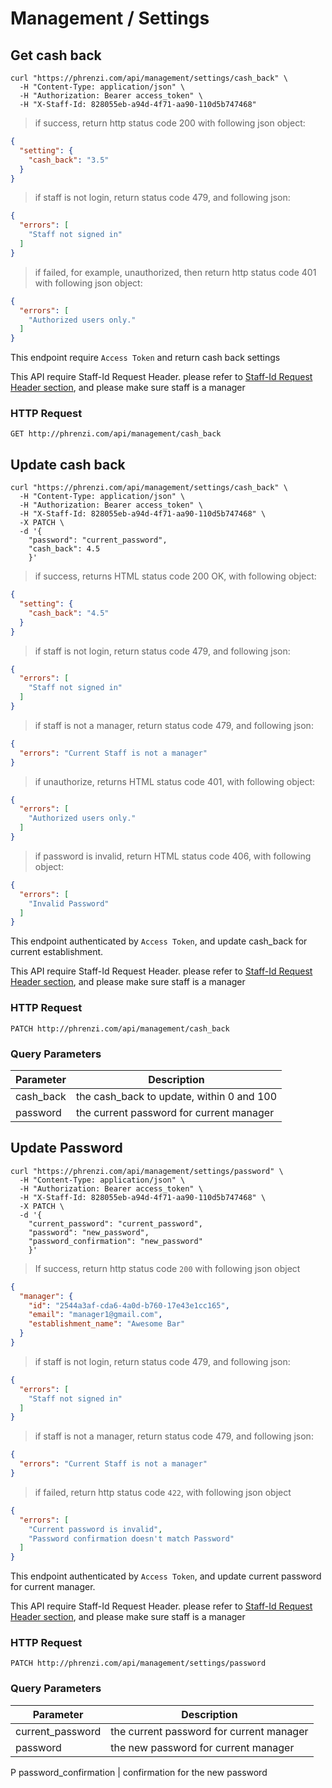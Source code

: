 # Management / Settings

## Get cash back

```shell
curl "https://phrenzi.com/api/management/settings/cash_back" \
  -H "Content-Type: application/json" \
  -H "Authorization: Bearer access_token" \
  -H "X-Staff-Id: 828055eb-a94d-4f71-aa90-110d5b747468"
```

> if success, return http status code 200 with following json object:

```json
{
  "setting": {
    "cash_back": "3.5"
  }
}
```

> if staff is not login, return status code 479, and following json:

```json
{
  "errors": [
    "Staff not signed in"
  ]
}
```

> if failed, for example, unauthorized, then return http status code 401 with following json object:

``` json
{
  "errors": [
    "Authorized users only."
  ]
}
```

This endpoint require `Access Token` and return cash back settings

<aside class="info">This API require Staff-Id Request Header. please refer to <a
href="#staff-id-request-header">Staff-Id Request Header section</a>, and please make sure staff is a manager</aside>


### HTTP Request

`GET http://phrenzi.com/api/management/cash_back`

## Update cash back

```shell
curl "https://phrenzi.com/api/management/settings/cash_back" \
  -H "Content-Type: application/json" \
  -H "Authorization: Bearer access_token" \
  -H "X-Staff-Id: 828055eb-a94d-4f71-aa90-110d5b747468" \
  -X PATCH \
  -d '{
    "password": "current_password",
    "cash_back": 4.5
    }'
```

> if success, returns HTML status code 200 OK, with following object:

``` json
{
  "setting": {
    "cash_back": "4.5"
  }
}
```

> if staff is not login, return status code 479, and following json:

```json
{
  "errors": [
    "Staff not signed in"
  ]
}
```

> if staff is not a manager, return status code 479, and following json:

```json
{
  "errors": "Current Staff is not a manager"
}
```

> if unauthorize, returns HTML status code 401, with following object:

``` json
{
  "errors": [
    "Authorized users only."
  ]
}
```

> if password is invalid, return HTML status code 406, with following object:

``` json
{
  "errors": [
    "Invalid Password"
  ]
}
```

This endpoint authenticated by `Access Token`, and update cash_back for current establishment.

<aside class="info">This API require Staff-Id Request Header. please refer to <a
href="#staff-id-request-header">Staff-Id Request Header section</a>, and please make sure staff is a manager</aside>

### HTTP Request

`PATCH http://phrenzi.com/api/management/cash_back`

### Query Parameters

Parameter | Description
--------- | -----------
cash_back | the cash_back to update, within 0 and 100
password | the current password for current manager

## Update Password

```shell
curl "https://phrenzi.com/api/management/settings/password" \
  -H "Content-Type: application/json" \
  -H "Authorization: Bearer access_token" \
  -H "X-Staff-Id: 828055eb-a94d-4f71-aa90-110d5b747468" \
  -X PATCH \
  -d '{
    "current_password": "current_password",
    "password": "new_password",
    "password_confirmation": "new_password"
    }'
```

> If success, return http status code `200` with following json object

``` json
{
  "manager": {
    "id": "2544a3af-cda6-4a0d-b760-17e43e1cc165",
    "email": "manager1@gmail.com",
    "establishment_name": "Awesome Bar"
  }
}
```

> if staff is not login, return status code 479, and following json:

```json
{
  "errors": [
    "Staff not signed in"
  ]
}
```

> if staff is not a manager, return status code 479, and following json:

```json
{
  "errors": "Current Staff is not a manager"
}
```

> if failed, return http status code `422`, with following json object

``` json
{
  "errors": [
    "Current password is invalid",
    "Password confirmation doesn't match Password"
  ]
}
```

This endpoint authenticated by `Access Token`, and update current password for current manager.

<aside class="info">This API require Staff-Id Request Header. please refer to <a
href="#staff-id-request-header">Staff-Id Request Header section</a>, and please make sure staff is a manager</aside>

### HTTP Request

`PATCH http://phrenzi.com/api/management/settings/password`

### Query Parameters

Parameter | Description
--------- | -----------
current_password | the current password for current manager
password | the new password for current manager
P
password_confirmation | confirmation for the new password
